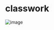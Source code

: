 # classwork
![image](https://github.com/user-attachments/assets/7be1684e-d6dc-4430-a555-af2fcc8d2664)
